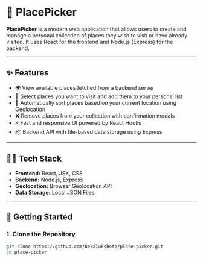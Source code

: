 # 📍 PlacePicker

**PlacePicker** is a modern web application that allows users to create and manage a personal collection of places they wish to visit or have already visited. It uses React for the frontend and Node.js (Express) for the backend.

---

## ✨ Features

- 🌍 View available places fetched from a backend server
- 📌 Select places you want to visit and add them to your personal list
- 📍 Automatically sort places based on your current location using Geolocation
- ❌ Remove places from your collection with confirmation modals
- ⚡ Fast and responsive UI powered by React Hooks
- 📦 Backend API with file-based data storage using Express

---

## 🧑‍💻 Tech Stack

- **Frontend:** React, JSX, CSS
- **Backend:** Node.js, Express
- **Geolocation:** Browser Geolocation API
- **Data Storage:** Local JSON Files

---

## 🚀 Getting Started

### 1. Clone the Repository

```bash
git clone https://github.com/BekaluEshete/place-picker.git
cd place-picker



